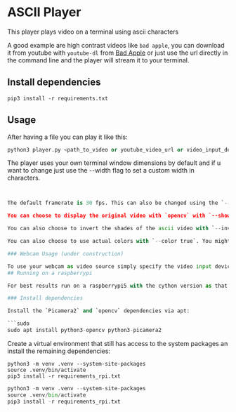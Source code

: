 # ASCII Player

This player plays video on a terminal using ascii characters

A good example are high contrast videos like `bad apple`, you can download it from youtube with `youtube-dl` from [Bad Apple](https://www.youtube.com/watch?v=FtutLA63Cp8) or just use the url directly in the command line and the player will stream it to your terminal.

## Install dependencies

`pip3 install -r requirements.txt`

## Usage

After having a file you can play it like this:

```python
python3 player.py <path_to_video or youtube_video_url or video_input_device_index>
```

The player uses your own terminal window dimensions by default and if u want to change just use the --width flag to set a custom width in characters.

```python


The default framerate is 30 fps. This can also be changed using the `--fps` flag. If it's set too high it will just go as fast as it can.

You can choose to display the original video with `opencv` with `--show true`

You can also choose to invert the shades of the ascii video with `--inv true`

You can also choose to use actual colors with `--color true`. You might need to `reset` the terminal afterwards since it overrides default colors.

### Webcam Usage (under construction)

To use your webcam as video source simply specify the video input device index, most likely it is `0` unless you have multiple ones in which case  you  can just bruteforce your way through until you find it.
## Running on a raspberrypi

For best results run on a raspberrypi5 with the cython version as that gets the best framerate at higher resolutions.

### Install dependencies

Install the `Picamera2` and `opencv` dependencies via apt:

```sudo
sudo apt install python3-opencv python3-picamera2
```

Create a virtual environment that still has access to the system packages an install the remaining dependencies:

```sudo
python3 -m venv .venv --system-site-packages
source .venv/bin/activate
pip3 install -r requirements_rpi.txt
```

```python
python3 -m venv .venv --system-site-packages
source .venv/bin/activate
pip3 install -r requirements_rpi.txt
```
